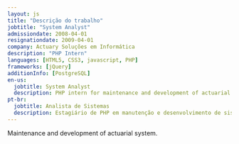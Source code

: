 ```yaml
---
layout: js
title: "Descrição do trabalho"
jobtitle: "System Analyst"
admissiondate: 2008-04-01
resignationdate: 2009-04-01
company: Actuary Soluções em Informática
description: "PHP Intern"
languages: [HTML5, CSS3, javascript, PHP]
frameworks: [jQuery]
additionInfo: [PostgreSQL]
en-us:
  jobtitle: System Analyst
  description: PHP intern for maintenance and development of actuarial system.
pt-br:
  jobtitle: Analista de Sistemas
  description: Estagiário de PHP em manutenção e desenvolvimento de sistema atuarial.
---
```


Maintenance and development of actuarial system.
